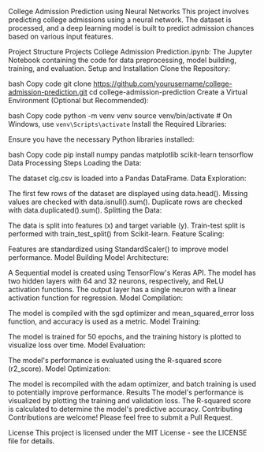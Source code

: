 College Admission Prediction using Neural Networks
This project involves predicting college admissions using a neural network. The dataset is processed, and a deep learning model is built to predict admission chances based on various input features.

Project Structure
Projects College Admission Prediction.ipynb: The Jupyter Notebook containing the code for data preprocessing, model building, training, and evaluation.
Setup and Installation
Clone the Repository:

bash
Copy code
git clone https://github.com/yourusername/college-admission-prediction.git
cd college-admission-prediction
Create a Virtual Environment (Optional but Recommended):

bash
Copy code
python -m venv venv
source venv/bin/activate  # On Windows, use `venv\Scripts\activate`
Install the Required Libraries:

Ensure you have the necessary Python libraries installed:

bash
Copy code
pip install numpy pandas matplotlib scikit-learn tensorflow
Data Processing Steps
Loading the Data:

The dataset clg.csv is loaded into a Pandas DataFrame.
Data Exploration:

The first few rows of the dataset are displayed using data.head().
Missing values are checked with data.isnull().sum().
Duplicate rows are checked with data.duplicated().sum().
Splitting the Data:

The data is split into features (x) and target variable (y).
Train-test split is performed with train_test_split() from Scikit-learn.
Feature Scaling:

Features are standardized using StandardScaler() to improve model performance.
Model Building
Model Architecture:

A Sequential model is created using TensorFlow's Keras API.
The model has two hidden layers with 64 and 32 neurons, respectively, and ReLU activation functions.
The output layer has a single neuron with a linear activation function for regression.
Model Compilation:

The model is compiled with the sgd optimizer and mean_squared_error loss function, and accuracy is used as a metric.
Model Training:

The model is trained for 50 epochs, and the training history is plotted to visualize loss over time.
Model Evaluation:

The model's performance is evaluated using the R-squared score (r2_score).
Model Optimization:

The model is recompiled with the adam optimizer, and batch training is used to potentially improve performance.
Results
The model's performance is visualized by plotting the training and validation loss.
The R-squared score is calculated to determine the model's predictive accuracy.
Contributing
Contributions are welcome! Please feel free to submit a Pull Request.

License
This project is licensed under the MIT License - see the LICENSE file for details.

